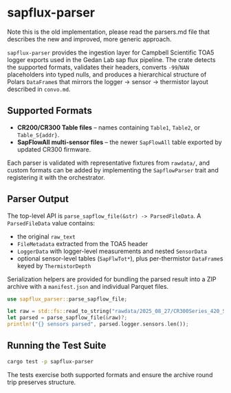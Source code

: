 # sapflux-parser

Note this is the old implementation, please read the parsers.md file that describes the new and improved, more generic approach.

`sapflux-parser` provides the ingestion layer for Campbell Scientific TOA5 logger exports used in the Gedan Lab sap flux pipeline. The crate detects the supported formats, validates their headers, converts `-99`/`NAN` placeholders into typed nulls, and produces a hierarchical structure of Polars `DataFrame`s that mirrors the logger → sensor → thermistor layout described in `convo.md`.

## Supported Formats

- **CR200/CR300 Table files** – names containing `Table1`, `Table2`, or `Table_S{addr}`.
- **SapFlowAll multi-sensor files** – the newer `SapFlowAll` table exported by updated CR300 firmware.

Each parser is validated with representative fixtures from `rawdata/`, and custom formats can be added by implementing the `SapflowParser` trait and registering it with the orchestrator.

## Parser Output

The top-level API is `parse_sapflow_file(&str) -> ParsedFileData`. A `ParsedFileData` value contains:

- the original `raw_text`
- `FileMetadata` extracted from the TOA5 header
- `LoggerData` with logger-level measurements and nested `SensorData`
- optional sensor-level tables (`SapFlwTot*`), plus per-thermistor `DataFrame`s keyed by `ThermistorDepth`

Serialization helpers are provided for bundling the parsed result into a ZIP archive with a `manifest.json` and individual Parquet files.

```rust
use sapflux_parser::parse_sapflow_file;

let raw = std::fs::read_to_string("rawdata/2025_08_27/CR300Series_420_SapFlowAll.dat")?;
let parsed = parse_sapflow_file(&raw)?;
println!("{} sensors parsed", parsed.logger.sensors.len());
```

## Running the Test Suite

```bash
cargo test -p sapflux-parser
```

The tests exercise both supported formats and ensure the archive round trip preserves structure.
